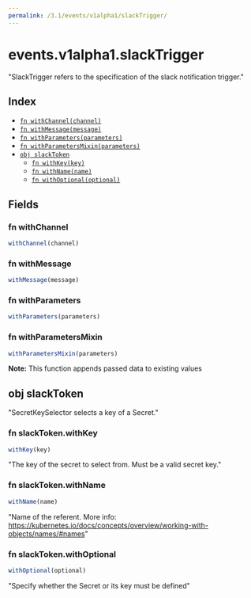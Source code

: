 ```yaml
---
permalink: /3.1/events/v1alpha1/slackTrigger/
---
```


# events.v1alpha1.slackTrigger

"SlackTrigger refers to the specification of the slack notification trigger."

## Index

* [`fn withChannel(channel)`](#fn-withchannel)
* [`fn withMessage(message)`](#fn-withmessage)
* [`fn withParameters(parameters)`](#fn-withparameters)
* [`fn withParametersMixin(parameters)`](#fn-withparametersmixin)
* [`obj slackToken`](#obj-slacktoken)
  * [`fn withKey(key)`](#fn-slacktokenwithkey)
  * [`fn withName(name)`](#fn-slacktokenwithname)
  * [`fn withOptional(optional)`](#fn-slacktokenwithoptional)

## Fields

### fn withChannel

```ts
withChannel(channel)
```



### fn withMessage

```ts
withMessage(message)
```



### fn withParameters

```ts
withParameters(parameters)
```



### fn withParametersMixin

```ts
withParametersMixin(parameters)
```



**Note:** This function appends passed data to existing values

## obj slackToken

"SecretKeySelector selects a key of a Secret."

### fn slackToken.withKey

```ts
withKey(key)
```

"The key of the secret to select from.  Must be a valid secret key."

### fn slackToken.withName

```ts
withName(name)
```

"Name of the referent. More info: https://kubernetes.io/docs/concepts/overview/working-with-objects/names/#names"

### fn slackToken.withOptional

```ts
withOptional(optional)
```

"Specify whether the Secret or its key must be defined"
